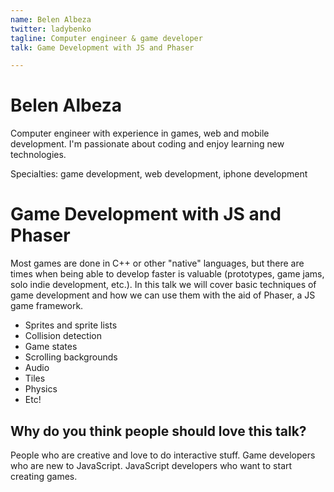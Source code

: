 ```yaml
---
name: Belen Albeza
twitter: ladybenko
tagline: Computer engineer & game developer
talk: Game Development with JS and Phaser

---
```


# Belen Albeza
Computer engineer with experience in games, web and mobile development. I'm passionate about coding and enjoy learning new technologies.

Specialties: game development, web development, iphone development

# Game Development with JS and Phaser
Most games are done in C++ or other "native" languages, but there are times when being able to develop faster is valuable (prototypes, game jams, solo indie development, etc.). In this talk we will cover basic techniques of game development and how we can use them with the aid of Phaser, a JS game framework.

- Sprites and sprite lists
- Collision detection
- Game states
- Scrolling backgrounds
- Audio
- Tiles
- Physics
- Etc!

## Why do you think people should love this talk?
People who are creative and love to do interactive stuff.
Game developers who are new to JavaScript.
JavaScript developers who want to start creating games.
